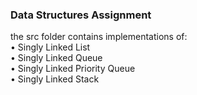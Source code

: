 ### Data Structures Assignment ###
the src folder contains implementations of:  
• Singly Linked List  
• Singly Linked Queue  
• Singly Linked Priority Queue  
• Singly Linked Stack  
